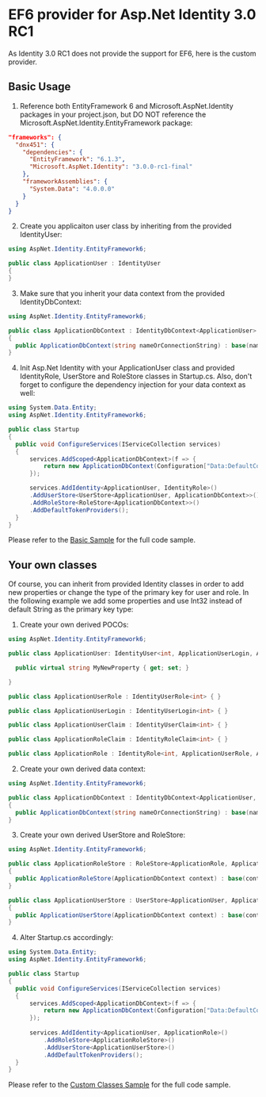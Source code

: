 # EF6 provider for Asp.Net Identity 3.0 RC1

As Identity 3.0 RC1 does not provide the support for EF6, here is the custom provider.

## Basic Usage

1. Reference both EntityFramework 6 and Microsoft.AspNet.Identity packages in your project.json, but DO NOT reference the Microsoft.AspNet.Identity.EntityFramework package:

  ```json
  "frameworks": {
    "dnx451": {
      "dependencies": {
        "EntityFramework": "6.1.3",
        "Microsoft.AspNet.Identity": "3.0.0-rc1-final"
      },
      "frameworkAssemblies": {
        "System.Data": "4.0.0.0"
      }
    }
  } 
  ```

2. Create you applicaiton user class by inheriting from the provided IdentityUser:

  ```cs
  using AspNet.Identity.EntityFramework6;
  
  public class ApplicationUser : IdentityUser
  {
  }
```

3. Make sure that you inherit your data context from the provided IdentityDbContext:

  ```cs
  using AspNet.Identity.EntityFramework6;
  
  public class ApplicationDbContext : IdentityDbContext<ApplicationUser>
  {
    public ApplicationDbContext(string nameOrConnectionString) : base(nameOrConnectionString) { }
  }
  ```

4. Init Asp.Net Identity with your ApplicationUser class and provided IdentityRole, UserStore and RoleStore classes in Startup.cs. Also, don't forget to configure the dependency injection for your data context as well:

  ```cs
  using System.Data.Entity;
  using AspNet.Identity.EntityFramework6;
  
  public class Startup
  {
    public void ConfigureServices(IServiceCollection services)
    {
        services.AddScoped<ApplicationDbContext>(f => {
            return new ApplicationDbContext(Configuration["Data:DefaultConnection:ConnectionString"]);
        });
  
        services.AddIdentity<ApplicationUser, IdentityRole>()
        .AddUserStore<UserStore<ApplicationUser, ApplicationDbContext>>()
        .AddRoleStore<RoleStore<ApplicationDbContext>>()
        .AddDefaultTokenProviders();
    }
  }
  ```

Please refer to the [Basic Sample](samples/BasicSample) for the full code sample.

## Your own classes

Of course, you can inherit from provided Identity classes in order to add new properties or change the type of the primary key for user and role. 
In the following example we add some properties and use Int32 instead of default String as the primary key type:

1. Create your own derived POCOs:

  ```cs
  using AspNet.Identity.EntityFramework6;
  
  public class ApplicationUser: IdentityUser<int, ApplicationUserLogin, ApplicationUserRole, ApplicationUserClaim> {
  
    public virtual string MyNewProperty { get; set; }
  
  }
  
  public class ApplicationUserRole : IdentityUserRole<int> { }
  
  public class ApplicationUserLogin : IdentityUserLogin<int> { }
  
  public class ApplicationUserClaim : IdentityUserClaim<int> { }
  
  public class ApplicationRoleClaim : IdentityRoleClaim<int> { }
  
  public class ApplicationRole : IdentityRole<int, ApplicationUserRole, ApplicationRoleClaim> { }
  ```

2. Create your own derived data context:

  ```cs
  using AspNet.Identity.EntityFramework6;
  
  public class ApplicationDbContext : IdentityDbContext<ApplicationUser, ApplicationRole, int, ApplicationUserLogin, ApplicationUserRole, ApplicationUserClaim, ApplicationRoleClaim>
  {
    public ApplicationDbContext(string nameOrConnectionString) : base(nameOrConnectionString) { }
  }
  ```

3. Create your own derived UserStore and RoleStore:

  ```cs
  using AspNet.Identity.EntityFramework6;
  
  public class ApplicationRoleStore : RoleStore<ApplicationRole, ApplicationUserRole, ApplicationRoleClaim, ApplicationDbContext, int>
  {
    public ApplicationRoleStore(ApplicationDbContext context) : base(context) { }
  }
  
  public class ApplicationUserStore : UserStore<ApplicationUser, ApplicationRole, ApplicationUserRole, ApplicationUserClaim, ApplicationUserLogin, ApplicationRoleClaim, ApplicationDbContext, int>
  {
    public ApplicationUserStore(ApplicationDbContext context) : base(context) { }
  }
  ```

4. Alter Startup.cs accordingly:

  ```cs
  using System.Data.Entity;
  using AspNet.Identity.EntityFramework6;
  
  public class Startup
  {
    public void ConfigureServices(IServiceCollection services)
    {
        services.AddScoped<ApplicationDbContext>(f => {
            return new ApplicationDbContext(Configuration["Data:DefaultConnection:ConnectionString"]);
        });
    
        services.AddIdentity<ApplicationUser, ApplicationRole>()
            .AddRoleStore<ApplicationRoleStore>()
            .AddUserStore<ApplicationUserStore>()
            .AddDefaultTokenProviders();
    }
  }
  ```
Please refer to the [Custom Classes Sample](samples/CustomClassesSample) for the full code sample.
